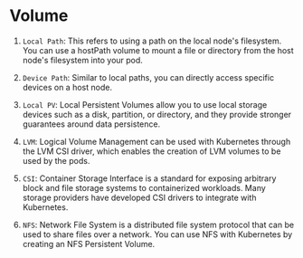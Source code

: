 # Volume

1. `Local Path`: This refers to using a path on the local node's filesystem. You can use a hostPath volume to mount a file or directory from the host node's filesystem into your pod.

2. `Device Path`: Similar to local paths, you can directly access specific devices on a host node.

3. `Local PV`: Local Persistent Volumes allow you to use local storage devices such as a disk, partition, or directory, and they provide stronger guarantees around data persistence.

4. `LVM`: Logical Volume Management can be used with Kubernetes through the LVM CSI driver, which enables the creation of LVM volumes to be used by the pods.

5. `CSI`: Container Storage Interface is a standard for exposing arbitrary block and file storage systems to containerized workloads. Many storage providers have developed CSI drivers to integrate with Kubernetes.

6. `NFS`: Network File System is a distributed file system protocol that can be used to share files over a network. You can use NFS with Kubernetes by creating an NFS Persistent Volume.